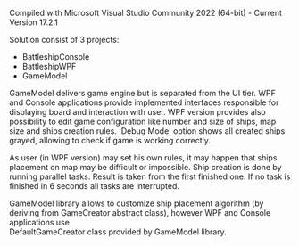 Compiled with Microsoft Visual Studio Community 2022 (64-bit) - Current Version 17.2.1

Solution consist of 3 projects:
- BattleshipConsole
- BattleshipWPF
- GameModel

GameModel delivers game engine but is separated from the UI tier.
WPF and Console applications provide implemented interfaces responsible for displaying board and interaction with user.
WPF version provides also possibility to edit game configuration like number and size of ships, map size and ships creation rules.
'Debug Mode' option shows all created ships grayed, allowing to check if game is working correctly. 

As user (in WPF version) may set his own rules, it may happen that ships placement on map may be difficult or impossible.
Ship creation is done by running parallel tasks. Result is taken from the first finished one. If no task is finished in 6 seconds all tasks are interrupted.

GameModel library allows to customize ship placement algorithm (by deriving from GameCreator abstract class), however WPF and Console applications use  
DefaultGameCreator class provided by GameModel library.

